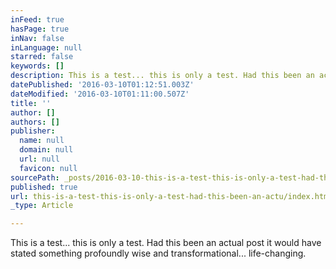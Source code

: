 ```yaml
---
inFeed: true
hasPage: true
inNav: false
inLanguage: null
starred: false
keywords: []
description: This is a test... this is only a test. Had this been an actual post it would have stated something profoundly wise and transformational.
datePublished: '2016-03-10T01:12:51.003Z'
dateModified: '2016-03-10T01:11:00.507Z'
title: ''
author: []
authors: []
publisher:
  name: null
  domain: null
  url: null
  favicon: null
sourcePath: _posts/2016-03-10-this-is-a-test-this-is-only-a-test-had-this-been-an-actu.md
published: true
url: this-is-a-test-this-is-only-a-test-had-this-been-an-actu/index.html
_type: Article

---
```

This is a test... this is only a test. Had this been an actual post it would have stated something profoundly wise and transformational... life-changing.